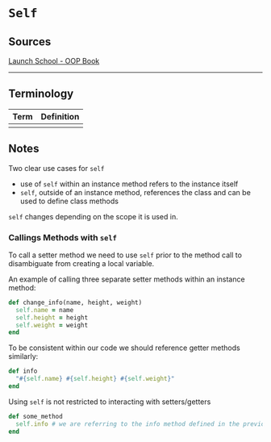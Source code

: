 # `Self`

## Sources

[Launch School - OOP Book](https://launchschool.com/books/oo_ruby/read/the_object_model)

---

## Terminology

| Term | Definition |
| ---- | ---------- |
|      |            |

## Notes

Two clear use cases for `self`

* use of `self` within an instance method refers to the instance itself
* `self`, outside of an instance method, references the class and can be used to define class methods

`self` changes depending on the scope it is used in.

### Callings Methods with `self`

To call a setter method we need to use `self` prior to the method call to disambiguate from creating a local variable.

An example of calling three separate setter methods within an instance method:

```ruby
def change_info(name, height, weight)
  self.name = name
  self.height = height
  self.weight = weight
end
```



To be consistent within our code we should reference getter methods similarly:

```ruby
def info
  "#{self.name} #{self.height} #{self.weight}"
end
```



Using `self` is not restricted to interacting with setters/getters

```ruby
def some_method
  self.info # we are referring to the info method defined in the previous snippet within the same class
end
```



